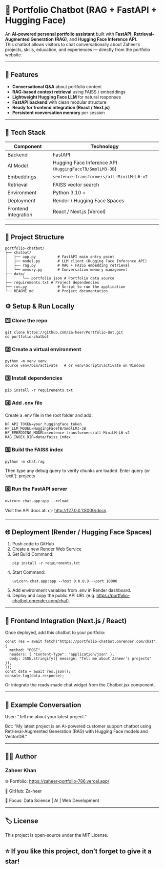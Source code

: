 # 🤖 Portfolio Chatbot (RAG + FastAPI + Hugging Face)

An **AI-powered personal portfolio assistant** built with **FastAPI**, **Retrieval-Augmented Generation (RAG)**, and **Hugging Face Inference API**.  
This chatbot allows visitors to chat conversationally about Zaheer’s projects, skills, education, and experiences — directly from the portfolio website.

---

## 🚀 Features

- **Conversational Q&A** about portfolio content  
- **RAG-based context retrieval** using FAISS / embeddings  
- **Lightweight Hugging Face LLM** for natural responses  
- **FastAPI backend** with clean modular structure  
- **Ready for frontend integration (React / Next.js)**  
- **Persistent conversation memory** per session  

---

## 🧠 Tech Stack

| Component            | Technology                                              |
| -------------------- | ------------------------------------------------------- |
| Backend              | FastAPI                                                 |
| AI Model             | Hugging Face Inference API (`HuggingFaceTB/SmolLM3-3B`) |
| Embeddings           | `sentence-transformers/all-MiniLM-L6-v2`                |
| Retrieval            | FAISS vector search                                     |
| Environment          | Python 3.10 +                                           |
| Deployment           | Render / Hugging Face Spaces                            |
| Frontend Integration | React / Next.js (Vercel)                                |

---

## 📁 Project Structure

```tree
portfolio-chatbot/
├── chatbot/
│   ├── app.py          # FastAPI main entry point
│   ├── model.py        # LLM client (Hugging Face Inference API)
│   ├── rag.py          # RAG + FAISS embedding retrieval
│   └── memory.py       # Conversation memory management
├── data/
│       └── portfolio.json # Portfolio data source
├── requirements.txt # Project dependencies
├── run.py              # Script to run the application
└── README.md           # Project documentation   
```

## ⚙️ Setup & Run Locally

### 1️⃣ Clone the repo
```
git clone https://github.com/Za-heer/Portfolio-Bot.git
cd portfolio-chatbot
```

### 2️⃣ Create a virtual environment
```
python -m venv venv
source venv/bin/activate   # or venv\Scripts\activate on Windows
```

### 3️⃣ Install dependencies
```
pip install -r requirements.txt
```

### 4️⃣ Add .env file
Create a .env file in the root folder and add:
```
HF_API_TOKEN=your_huggingface_token
HF_LLM_MODEL=HuggingFaceTB/SmolLM3-3B
HF_EMBEDDING_MODEL=sentence-transformers/all-MiniLM-L6-v2
RAG_INDEX_DIR=data/faiss_index
```

### 5️⃣ Build the FAISS index
```
python -m chat.rag
```
Then type any debug query to verify chunks are loaded:
Enter query (or 'exit'): projects

### 6️⃣ Run the FastAPI server
```
uvicorn chat.app:app --reload
```
Visit the API docs at:
👉 http://127.0.0.1:8000/docs


---
## 🌐 Deployment (Render / Hugging Face Spaces)
1. Push code to GitHub
2. Create a new Render Web Service
3. Set Build Command:
   ```
   pip install -r requirements.txt
   ```
4. Start Command:
   ```
   uvicorn chat.app:app --host 0.0.0.0 --port 10000
   ```
5. Add environment variables from .env in Render dashboard.
6. Deploy and copy the public API URL (e.g. https://portfolio-chatbot.onrender.com/chat).
   

---
## 💬 Frontend Integration (Next.js / React)
Once deployed, add this chatbot to your portfolio:

```
const res = await fetch("https://portfolio-chatbot.onrender.com/chat", {
  method: "POST",
  headers: { "Content-Type": "application/json" },
  body: JSON.stringify({ message: "Tell me about Zaheer’s projects" }),
});
const data = await res.json();
console.log(data.response);
```

Or integrate the ready-made chat widget from the Chatbot.jsx component.


---
## 🧩 Example Conversation
User: “Tell me about your latest project.”

Bot: “My latest project is an AI-powered customer support chatbot using Retrieval-Augmented Generation (RAG) with Hugging Face models and VectorDB.”


---
## 🧑‍💻 Author
### Zaheer Khan
🌐 Portfolio: https://zaheer-portfolio-786.vercel.app/

💼 GitHub: Za-heer

🧠 Focus: Data Science | AI | Web Development


---
## 🏷 License
This project is open-source under the MIT License.

## ⭐ If you like this project, don’t forget to give it a star!